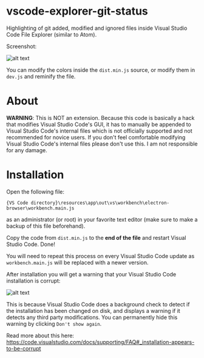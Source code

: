 # vscode-explorer-git-status
Highlighting of git added, modified and ignored files inside Visual Studio Code File Explorer (similar to Atom).

Screenshot:

![alt text](https://karabaja4.blob.core.windows.net/public/gitstatus2.png)

You can modify the colors inside the `dist.min.js` source, or modify them in `dev.js` and reminify the file.

# About

**WARNING**: This is NOT an extension. Because this code is basically a hack that modifies Visual Studio Code's GUI, it has to manually be appended to Visual Studio Code's internal files which is not officially supported and not recommended for novice users. If you don't feel comfortable modifying Visual Studio Code's internal files please don't use this. I am not responsible for any damage.

# Installation

Open the following file:

`{VS Code directory}\resources\app\out\vs\workbench\electron-browser\workbench.main.js`

as an administrator (or root) in your favorite text editor (make sure to make a backup of this file beforehand).

Copy the code from `dist.min.js` to the **end of the file** and restart Visual Studio Code. Done!

You will need to repeat this process on every Visual Studio Code update as `workbench.main.js` will be replaced with a newer version.

After installation you will get a warning that your Visual Studio Code installation is corrupt:

![alt text](https://karabaja4.blob.core.windows.net/public/corrupted.png)

This is because Visual Studio Code does a background check to detect if the installation has been changed on disk, and displays a warning if it detects any third party modifications. You can permanently hide this warning by clicking `Don't show again`.

Read more about this here: https://code.visualstudio.com/docs/supporting/FAQ#_installation-appears-to-be-corrupt
